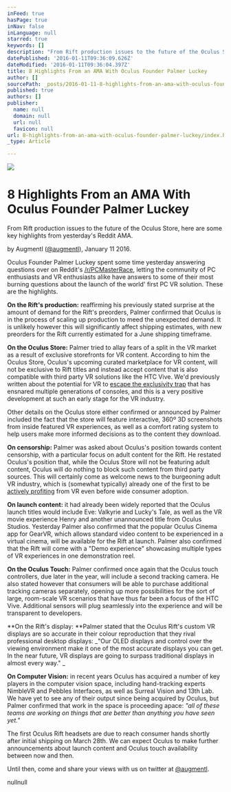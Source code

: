 ```yaml
---
inFeed: true
hasPage: true
inNav: false
inLanguage: null
starred: true
keywords: []
description: "From Rift production issues to the future of the Oculus Store, here are some key highlights from yesterday's Reddit AMA. "
datePublished: '2016-01-11T09:36:09.626Z'
dateModified: '2016-01-11T09:36:04.397Z'
title: 8 Highlights From an AMA With Oculus Founder Palmer Luckey
author: []
sourcePath: _posts/2016-01-11-8-highlights-from-an-ama-with-oculus-founder-palmer-luckey.md
published: true
authors: []
publisher:
  name: null
  domain: null
  url: null
  favicon: null
url: 8-highlights-from-an-ama-with-oculus-founder-palmer-luckey/index.html
_type: Article

---
```

![](https://the-grid-user-content.s3-us-west-2.amazonaws.com/ae72a450-c4e2-4762-99b1-b0a163b96c54.jpg)

# 8 Highlights From an AMA With Oculus Founder Palmer Luckey

From Rift production issues to the future of the Oculus Store, here are some key highlights from yesterday's Reddit AMA. 

by Augmentl ([@augmentl][0]), January 11 2016\.

Oculus Founder Palmer Luckey spent some time yesterday answering questions over on Reddit's [/r/PCMasterRace][1], letting the community of PC enthusiasts and VR enthusiasts alike have answers to some of their most burning questions about the launch of the world' first PC VR solution. These are the highlights.

**On the Rift's production:** reaffirming his previously stated surprise at the amount of demand for the Rift's preorders, Palmer confirmed that Oculus is in the process of scaling up production to meed the unexpected demand. It is unlikely however this will significantly affect shipping estimates, with new preorders for the Rift currently estimated for a June shipping timeframe.

**On the Oculus Store:** Palmer tried to allay fears of a split in the VR market as a result of exclusive storefronts for VR content. According to him the Oculus Store,  Oculus's upcoming curated marketplace for VR content, will not be exclusive to Rift titles and instead accept content that is also compatible with third party VR solutions like the HTC Vive. We'd previously written about the potential for VR to [escape the exclusivity trap][2] that has ensnared multiple generations of consoles, and this is a very positive development at such an early stage for the VR industry. 

Other details on the Oculus store either confirmed or announced by Palmer included the fact that the store will feature interactive, 360º 3D screenshots from inside featured VR experiences, as well as a comfort rating system to help users make more informed decisions as to the content they download. 

**On censorship:** Palmer was asked about Oculus's position towards content censorship, with a particular focus on adult content for the Rift. He restated Oculus's position that, while the Oculus Store will not be featuring adult content, Oculus will do nothing to block such content from third party sources. This will certainly come as welcome news to the burgeoning adult VR industry, which is (somewhat typically) already one of the first to be [actively profiting][3] from VR even before wide consumer adoption.

**On launch content:** it had already been widely reported that the Oculus launch titles would include Eve: Valkyrie and Lucky's Tale, as well as the VR movie experience Henry and another unannounced title from Oculus Studios. Yesterday Palmer also confirmed that the popular Oculus Cinema app for GearVR, which allows standard video content to be experienced in a virtual cinema, will be available for the Rift at launch. Palmer also confirmed that the Rift will come with a "Demo experience" showcasing multiple types of VR experiences in one demonstration reel.

**On the Oculus Touch:** Palmer confirmed once again that the Oculus touch controllers, due later in the year, will include a second tracking camera. He also stated however that consumers will be able to purchase additional tracking cameras separately, opening up more possibilities for the sort of large, room-scale VR scenarios that have thus far been a focus of the HTC Vive. Additional sensors will plug seamlessly into the experience and will be transparent to developers.

**On the Rift's display: **Palmer stated that the Oculus Rift's custom VR displays are so accurate in their colour reproduction that they rival professional desktop displays: _"Our OLED displays and control over the viewing environment make it one of the most accurate displays you can get. In the near future, VR displays are going to surpass traditional displays in almost every way." _

**On Computer Vision:** in recent years Oculus has acquired a number of key players in the computer vision space, including hand-tracking experts NimbleVR and Pebbles Interfaces, as well as Surreal Vision and 13th Lab. We have yet to see any of their output since being acquired by Oculus, but Palmer confirmed that work in the space is proceeding apace: _"all of these teams are working on things that are better than anything you have seen yet."_

The first Oculus Rift headsets are due to reach consumer hands shortly after initial shipping on March 28th. We can expect Oculus to make further announcements about launch content and Oculus touch availability between now and then. 

Until then, come and share your views with us on twitter at [@augmentl][0].

nullnull

[0]: http://twitter.com/augmentl
[1]: http://reddit.com/r/pcmasterrace
[2]: http://augmentl.io/can-virtual-reality-escape-the-exclusivity-trap/
[3]: http://www.fastcompany.com/3055302/dont-look-now-but-you-probably-will-porn-is-already-big-business-in-vr